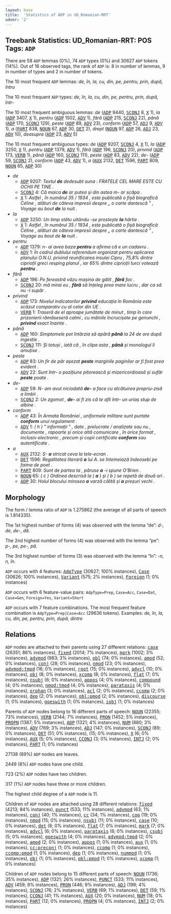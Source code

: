 ```yaml
---
layout: base
title:  'Statistics of ADP in UD_Romanian-RRT'
udver: '2'
---
```


## Treebank Statistics: UD_Romanian-RRT: POS Tags: `ADP`

There are 58 `ADP` lemmas (0%), 74 `ADP` types (0%) and 30627 `ADP` tokens (14%).
Out of 16 observed tags, the rank of `ADP` is: 8 in number of lemmas, 9 in number of types and 2 in number of tokens.

The 10 most frequent `ADP` lemmas: <em>de, în, la, cu, din, pe, pentru, prin, după, întru</em>

The 10 most frequent `ADP` types:  <em>de, în, la, cu, din, pe, pentru, prin, după, într-</em>

The 10 most frequent ambiguous lemmas: <em>de</em> (<tt><a href="ro_rrt-pos-ADP.html">ADP</a></tt> 9440, <tt><a href="ro_rrt-pos-SCONJ.html">SCONJ</a></tt> 8, <tt><a href="ro_rrt-pos-X.html">X</a></tt> 1), <em>la</em> (<tt><a href="ro_rrt-pos-ADP.html">ADP</a></tt> 3407, <tt><a href="ro_rrt-pos-X.html">X</a></tt> 1), <em>pentru</em> (<tt><a href="ro_rrt-pos-ADP.html">ADP</a></tt> 1502, <tt><a href="ro_rrt-pos-ADV.html">ADV</a></tt> 1), <em>fără</em> (<tt><a href="ro_rrt-pos-ADP.html">ADP</a></tt> 215, <tt><a href="ro_rrt-pos-SCONJ.html">SCONJ</a></tt> 22), <em>până</em> (<tt><a href="ro_rrt-pos-ADP.html">ADP</a></tt> 170, <tt><a href="ro_rrt-pos-SCONJ.html">SCONJ</a></tt> 129), <em>peste</em> (<tt><a href="ro_rrt-pos-ADP.html">ADP</a></tt> 89, <tt><a href="ro_rrt-pos-ADV.html">ADV</a></tt> 23), <em>conform</em> (<tt><a href="ro_rrt-pos-ADP.html">ADP</a></tt> 57, <tt><a href="ro_rrt-pos-ADJ.html">ADJ</a></tt> 9, <tt><a href="ro_rrt-pos-ADV.html">ADV</a></tt> 1), <em>a</em> (<tt><a href="ro_rrt-pos-PART.html">PART</a></tt> 838, <tt><a href="ro_rrt-pos-NOUN.html">NOUN</a></tt> 67, <tt><a href="ro_rrt-pos-ADP.html">ADP</a></tt> 30, <tt><a href="ro_rrt-pos-DET.html">DET</a></tt> 2), <em>drept</em> (<tt><a href="ro_rrt-pos-NOUN.html">NOUN</a></tt> 97, <tt><a href="ro_rrt-pos-ADP.html">ADP</a></tt> 26, <tt><a href="ro_rrt-pos-ADJ.html">ADJ</a></tt> 23, <tt><a href="ro_rrt-pos-ADV.html">ADV</a></tt> 10), <em>deasupra</em> (<tt><a href="ro_rrt-pos-ADP.html">ADP</a></tt> 23, <tt><a href="ro_rrt-pos-ADV.html">ADV</a></tt> 5)

The 10 most frequent ambiguous types:  <em>de</em> (<tt><a href="ro_rrt-pos-ADP.html">ADP</a></tt> 9207, <tt><a href="ro_rrt-pos-SCONJ.html">SCONJ</a></tt> 4, <tt><a href="ro_rrt-pos-X.html">X</a></tt> 1), <em>la</em> (<tt><a href="ro_rrt-pos-ADP.html">ADP</a></tt> 3250, <tt><a href="ro_rrt-pos-X.html">X</a></tt> 1), <em>pentru</em> (<tt><a href="ro_rrt-pos-ADP.html">ADP</a></tt> 1379, <tt><a href="ro_rrt-pos-ADV.html">ADV</a></tt> 1), <em>fără</em> (<tt><a href="ro_rrt-pos-ADP.html">ADP</a></tt> 196, <tt><a href="ro_rrt-pos-SCONJ.html">SCONJ</a></tt> 20), <em>privind</em> (<tt><a href="ro_rrt-pos-ADP.html">ADP</a></tt> 173, <tt><a href="ro_rrt-pos-VERB.html">VERB</a></tt> 1), <em>până</em> (<tt><a href="ro_rrt-pos-ADP.html">ADP</a></tt> 160, <tt><a href="ro_rrt-pos-SCONJ.html">SCONJ</a></tt> 111), <em>peste</em> (<tt><a href="ro_rrt-pos-ADP.html">ADP</a></tt> 83, <tt><a href="ro_rrt-pos-ADV.html">ADV</a></tt> 22), <em>de-</em> (<tt><a href="ro_rrt-pos-ADP.html">ADP</a></tt> 59, <tt><a href="ro_rrt-pos-SCONJ.html">SCONJ</a></tt> 2), <em>conform</em> (<tt><a href="ro_rrt-pos-ADP.html">ADP</a></tt> 43, <tt><a href="ro_rrt-pos-ADV.html">ADV</a></tt> 1), <em>a</em> (<tt><a href="ro_rrt-pos-AUX.html">AUX</a></tt> 2132, <tt><a href="ro_rrt-pos-DET.html">DET</a></tt> 1596, <tt><a href="ro_rrt-pos-PART.html">PART</a></tt> 809, <tt><a href="ro_rrt-pos-NOUN.html">NOUN</a></tt> 65, <tt><a href="ro_rrt-pos-ADP.html">ADP</a></tt> 30)


* <em>de</em>
  * <tt><a href="ro_rrt-pos-ADP.html">ADP</a></tt> 9207: <em>Textul <b>de</b> dedesubt suna : FRATELE CEL MARE ESTE CU OCHII PE TINE .</em>
  * <tt><a href="ro_rrt-pos-SCONJ.html">SCONJ</a></tt> 4: <em>Că maica <b>de</b> ar putea și din astea m- ar scăpa .</em>
  * <tt><a href="ro_rrt-pos-X.html">X</a></tt> 1: <em>Astfel , în numărul 35 / 1934 , este publicată o fișă biografică Céline , alături de câteva impresii despre „ o carte dantescă ” , Voyage au bout <b>de</b> la nuit .</em>
* <em>la</em>
  * <tt><a href="ro_rrt-pos-ADP.html">ADP</a></tt> 3250: <em>Un timp stătu uitându -se prostește <b>la</b> hârtie .</em>
  * <tt><a href="ro_rrt-pos-X.html">X</a></tt> 1: <em>Astfel , în numărul 35 / 1934 , este publicată o fișă biografică Céline , alături de câteva impresii despre „ o carte dantescă ” , Voyage au bout de <b>la</b> nuit .</em>
* <em>pentru</em>
  * <tt><a href="ro_rrt-pos-ADP.html">ADP</a></tt> 1379: <em>n- ai avea baza <b>pentru</b> a afirma că e un cadavru .</em>
  * <tt><a href="ro_rrt-pos-ADV.html">ADV</a></tt> 1: <em>În cadrul dublului referendum organizat pentru aplicarea planului O.N.U. privind reunificarea insulei Cipru , 75,8% dintre ciprioții greci resping planul , iar 65% dintre ciprioții turci votează <b>pentru</b> .</em>
* <em>fără</em>
  * <tt><a href="ro_rrt-pos-ADP.html">ADP</a></tt> 196: <em>Pe fereastră văzu mașina de gătit , <b>fără</b> foc .</em>
  * <tt><a href="ro_rrt-pos-SCONJ.html">SCONJ</a></tt> 20: <em>mă mirai eu , <b>fără</b> să înțeleg prea mare lucru , dar ca să nu -l supăr .</em>
* <em>privind</em>
  * <tt><a href="ro_rrt-pos-ADP.html">ADP</a></tt> 173: <em>Nivelul indicatorilor <b>privind</b> educația în România este scăzut comparativ cu al celor din UE .</em>
  * <tt><a href="ro_rrt-pos-VERB.html">VERB</a></tt> 1: <em>Traseră de el aproape jumătate de minut , timp în care prizonierii rămăseseră calmi , cu mâinile încrucișate pe genunchi , <b>privind</b> exact înainte .</em>
* <em>până</em>
  * <tt><a href="ro_rrt-pos-ADP.html">ADP</a></tt> 160: <em>Simptomele pot întârzia să apără <b>până</b> la 24 de ore după ingestie .</em>
  * <tt><a href="ro_rrt-pos-SCONJ.html">SCONJ</a></tt> 111: <em>Și totuși , iată că , în clipa asta , <b>până</b> și monologul îi amuțise .</em>
* <em>peste</em>
  * <tt><a href="ro_rrt-pos-ADP.html">ADP</a></tt> 83: <em>Un fir de păr așezat <b>peste</b> marginile paginilor ar fi fost prea evident .</em>
  * <tt><a href="ro_rrt-pos-ADV.html">ADV</a></tt> 22: <em>Sunt într- o pozițiune pitorească și mizericordioasă și sufăr <b>peste</b> poate .</em>
* <em>de-</em>
  * <tt><a href="ro_rrt-pos-ADP.html">ADP</a></tt> 59: <em>N- am avut niciodată <b>de-</b> a face cu alcătuirea propriu-zisă a limbii .</em>
  * <tt><a href="ro_rrt-pos-SCONJ.html">SCONJ</a></tt> 2: <em>Un zgomot , <b>de-</b> ai fi zis că te afli într- un uriaș stup de albine .</em>
* <em>conform</em>
  * <tt><a href="ro_rrt-pos-ADP.html">ADP</a></tt> 43: <em>În Armata României , uniformele militare sunt purtate <b>conform</b> unui regulament .</em>
  * <tt><a href="ro_rrt-pos-ADV.html">ADV</a></tt> 1: <em>( h ) " informații " , date , prelucrate / analizate sau nu , documente , rapoarte și orice altă comunicare , în orice format , inclusiv electronic , precum și copii certificate <b>conform</b> sau autentificate .</em>
* <em>a</em>
  * <tt><a href="ro_rrt-pos-AUX.html">AUX</a></tt> 2132: <em>S- <b>a</b> stricat ceva la tele-ecran .</em>
  * <tt><a href="ro_rrt-pos-DET.html">DET</a></tt> 1596: <em>Regalitatea literară <b>a</b> lui A. se întemeiază îndeosebi pe faima de poet .</em>
  * <tt><a href="ro_rrt-pos-PART.html">PART</a></tt> 809: <em>Sunt de partea ta , păruse <b>a</b> -i spune O'Brien .</em>
  * <tt><a href="ro_rrt-pos-NOUN.html">NOUN</a></tt> 65: <em>( c ) Ordinea descrisă la ( <b>a</b> ) și ( b ) se repetă de două ori .</em>
  * <tt><a href="ro_rrt-pos-ADP.html">ADP</a></tt> 30: <em>Holul blocului mirosea <b>a</b> varză călită și <b>a</b> preșuri vechi .</em>

## Morphology

The form / lemma ratio of `ADP` is 1.275862 (the average of all parts of speech is 1.814335).

The 1st highest number of forms (4) was observed with the lemma “de”: <em>d-, de, de-, dă</em>.

The 2nd highest number of forms (4) was observed with the lemma “pe”: <em>p-, pe, pe-, pă</em>.

The 3rd highest number of forms (3) was observed with the lemma “în”: <em>-n, n, în</em>.

`ADP` occurs with 4 features: <tt><a href="ro_rrt-feat-AdpType.html">AdpType</a></tt> (30627; 100% instances), <tt><a href="ro_rrt-feat-Case.html">Case</a></tt> (30626; 100% instances), <tt><a href="ro_rrt-feat-Variant.html">Variant</a></tt> (575; 2% instances), <tt><a href="ro_rrt-feat-Foreign.html">Foreign</a></tt> (1; 0% instances)

`ADP` occurs with 6 feature-value pairs: `AdpType=Prep`, `Case=Acc`, `Case=Dat`, `Case=Gen`, `Foreign=Yes`, `Variant=Short`

`ADP` occurs with 7 feature combinations.
The most frequent feature combination is `AdpType=Prep|Case=Acc` (29636 tokens).
Examples: <em>de, în, la, cu, din, pe, pentru, prin, după, dintre</em>


## Relations

`ADP` nodes are attached to their parents using 27 different relations: <tt><a href="ro_rrt-dep-case.html">case</a></tt> (26351; 86% instances), <tt><a href="ro_rrt-dep-fixed.html">fixed</a></tt> (2014; 7% instances), <tt><a href="ro_rrt-dep-mark.html">mark</a></tt> (1002; 3% instances), <tt><a href="ro_rrt-dep-advmod.html">advmod</a></tt> (983; 3% instances), <tt><a href="ro_rrt-dep-obl.html">obl</a></tt> (74; 0% instances), <tt><a href="ro_rrt-dep-amod.html">amod</a></tt> (52; 0% instances), <tt><a href="ro_rrt-dep-conj.html">conj</a></tt> (28; 0% instances), <tt><a href="ro_rrt-dep-nmod.html">nmod</a></tt> (23; 0% instances), <tt><a href="ro_rrt-dep-advmod-tmod.html">advmod:tmod</a></tt> (16; 0% instances), <tt><a href="ro_rrt-dep-root.html">root</a></tt> (15; 0% instances), <tt><a href="ro_rrt-dep-advcl.html">advcl</a></tt> (10; 0% instances), <tt><a href="ro_rrt-dep-obj.html">obj</a></tt> (8; 0% instances), <tt><a href="ro_rrt-dep-xcomp.html">xcomp</a></tt> (8; 0% instances), <tt><a href="ro_rrt-dep-flat.html">flat</a></tt> (7; 0% instances), <tt><a href="ro_rrt-dep-nsubj.html">nsubj</a></tt> (6; 0% instances), <tt><a href="ro_rrt-dep-appos.html">appos</a></tt> (4; 0% instances), <tt><a href="ro_rrt-dep-compound.html">compound</a></tt> (4; 0% instances), <tt><a href="ro_rrt-dep-nmod-tmod.html">nmod:tmod</a></tt> (4; 0% instances), <tt><a href="ro_rrt-dep-parataxis.html">parataxis</a></tt> (4; 0% instances), <tt><a href="ro_rrt-dep-orphan.html">orphan</a></tt> (3; 0% instances), <tt><a href="ro_rrt-dep-acl.html">acl</a></tt> (2; 0% instances), <tt><a href="ro_rrt-dep-ccomp.html">ccomp</a></tt> (2; 0% instances), <tt><a href="ro_rrt-dep-dep.html">dep</a></tt> (2; 0% instances), <tt><a href="ro_rrt-dep-obl-pmod.html">obl:pmod</a></tt> (2; 0% instances), <tt><a href="ro_rrt-dep-discourse.html">discourse</a></tt> (1; 0% instances), <tt><a href="ro_rrt-dep-goeswith.html">goeswith</a></tt> (1; 0% instances), <tt><a href="ro_rrt-dep-iobj.html">iobj</a></tt> (1; 0% instances)

Parents of `ADP` nodes belong to 16 different parts of speech: <tt><a href="ro_rrt-pos-NOUN.html">NOUN</a></tt> (22355; 73% instances), <tt><a href="ro_rrt-pos-VERB.html">VERB</a></tt> (2144; 7% instances), <tt><a href="ro_rrt-pos-PRON.html">PRON</a></tt> (1452; 5% instances), <tt><a href="ro_rrt-pos-PROPN.html">PROPN</a></tt> (1387; 5% instances), <tt><a href="ro_rrt-pos-ADP.html">ADP</a></tt> (1321; 4% instances), <tt><a href="ro_rrt-pos-NUM.html">NUM</a></tt> (880; 3% instances), <tt><a href="ro_rrt-pos-ADV.html">ADV</a></tt> (769; 3% instances), <tt><a href="ro_rrt-pos-ADJ.html">ADJ</a></tt> (147; 0% instances), <tt><a href="ro_rrt-pos-SCONJ.html">SCONJ</a></tt> (89; 0% instances), <tt><a href="ro_rrt-pos-DET.html">DET</a></tt> (51; 0% instances),  (15; 0% instances), <tt><a href="ro_rrt-pos-X.html">X</a></tt> (6; 0% instances), <tt><a href="ro_rrt-pos-AUX.html">AUX</a></tt> (5; 0% instances), <tt><a href="ro_rrt-pos-CCONJ.html">CCONJ</a></tt> (3; 0% instances), <tt><a href="ro_rrt-pos-INTJ.html">INTJ</a></tt> (2; 0% instances), <tt><a href="ro_rrt-pos-PART.html">PART</a></tt> (1; 0% instances)

27138 (89%) `ADP` nodes are leaves.

2449 (8%) `ADP` nodes have one child.

723 (2%) `ADP` nodes have two children.

317 (1%) `ADP` nodes have three or more children.

The highest child degree of a `ADP` node is 11.

Children of `ADP` nodes are attached using 28 different relations: <tt><a href="ro_rrt-dep-fixed.html">fixed</a></tt> (4213; 84% instances), <tt><a href="ro_rrt-dep-punct.html">punct</a></tt> (533; 11% instances), <tt><a href="ro_rrt-dep-advmod.html">advmod</a></tt> (63; 1% instances), <tt><a href="ro_rrt-dep-conj.html">conj</a></tt> (40; 1% instances), <tt><a href="ro_rrt-dep-cc.html">cc</a></tt> (34; 1% instances), <tt><a href="ro_rrt-dep-cop.html">cop</a></tt> (19; 0% instances), <tt><a href="ro_rrt-dep-nmod.html">nmod</a></tt> (15; 0% instances), <tt><a href="ro_rrt-dep-nsubj.html">nsubj</a></tt> (11; 0% instances), <tt><a href="ro_rrt-dep-case.html">case</a></tt> (10; 0% instances), <tt><a href="ro_rrt-dep-det.html">det</a></tt> (8; 0% instances), <tt><a href="ro_rrt-dep-flat.html">flat</a></tt> (7; 0% instances), <tt><a href="ro_rrt-dep-mark.html">mark</a></tt> (7; 0% instances), <tt><a href="ro_rrt-dep-advcl.html">advcl</a></tt> (6; 0% instances), <tt><a href="ro_rrt-dep-parataxis.html">parataxis</a></tt> (6; 0% instances), <tt><a href="ro_rrt-dep-csubj.html">csubj</a></tt> (5; 0% instances), <tt><a href="ro_rrt-dep-goeswith.html">goeswith</a></tt> (4; 0% instances), <tt><a href="ro_rrt-dep-advmod-tmod.html">advmod:tmod</a></tt> (2; 0% instances), <tt><a href="ro_rrt-dep-amod.html">amod</a></tt> (2; 0% instances), <tt><a href="ro_rrt-dep-appos.html">appos</a></tt> (1; 0% instances), <tt><a href="ro_rrt-dep-aux.html">aux</a></tt> (1; 0% instances), <tt><a href="ro_rrt-dep-cc-preconj.html">cc:preconj</a></tt> (1; 0% instances), <tt><a href="ro_rrt-dep-ccomp.html">ccomp</a></tt> (1; 0% instances), <tt><a href="ro_rrt-dep-ccomp-pmod.html">ccomp:pmod</a></tt> (1; 0% instances), <tt><a href="ro_rrt-dep-dep.html">dep</a></tt> (1; 0% instances), <tt><a href="ro_rrt-dep-nummod.html">nummod</a></tt> (1; 0% instances), <tt><a href="ro_rrt-dep-obj.html">obj</a></tt> (1; 0% instances), <tt><a href="ro_rrt-dep-obl-pmod.html">obl:pmod</a></tt> (1; 0% instances), <tt><a href="ro_rrt-dep-xcomp.html">xcomp</a></tt> (1; 0% instances)

Children of `ADP` nodes belong to 15 different parts of speech: <tt><a href="ro_rrt-pos-NOUN.html">NOUN</a></tt> (1736; 35% instances), <tt><a href="ro_rrt-pos-ADP.html">ADP</a></tt> (1321; 26% instances), <tt><a href="ro_rrt-pos-PUNCT.html">PUNCT</a></tt> (533; 11% instances), <tt><a href="ro_rrt-pos-ADV.html">ADV</a></tt> (459; 9% instances), <tt><a href="ro_rrt-pos-PRON.html">PRON</a></tt> (446; 9% instances), <tt><a href="ro_rrt-pos-ADJ.html">ADJ</a></tt> (199; 4% instances), <tt><a href="ro_rrt-pos-SCONJ.html">SCONJ</a></tt> (76; 2% instances), <tt><a href="ro_rrt-pos-VERB.html">VERB</a></tt> (69; 1% instances), <tt><a href="ro_rrt-pos-DET.html">DET</a></tt> (59; 1% instances), <tt><a href="ro_rrt-pos-CCONJ.html">CCONJ</a></tt> (41; 1% instances), <tt><a href="ro_rrt-pos-AUX.html">AUX</a></tt> (20; 0% instances), <tt><a href="ro_rrt-pos-NUM.html">NUM</a></tt> (18; 0% instances), <tt><a href="ro_rrt-pos-PART.html">PART</a></tt> (12; 0% instances), <tt><a href="ro_rrt-pos-PROPN.html">PROPN</a></tt> (4; 0% instances), <tt><a href="ro_rrt-pos-INTJ.html">INTJ</a></tt> (2; 0% instances)

